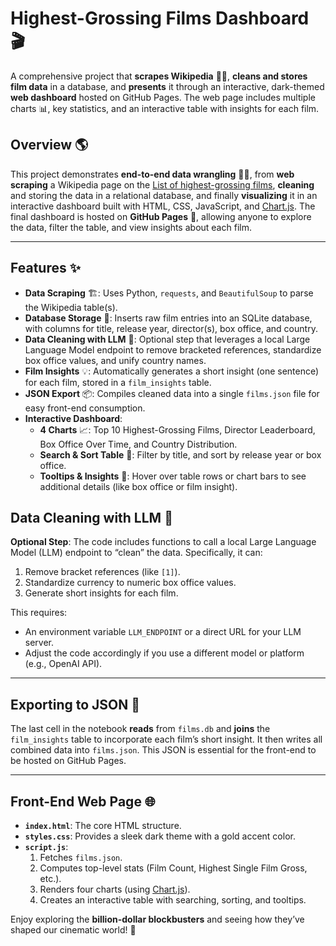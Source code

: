 # Highest-Grossing Films Dashboard 🎬

A comprehensive project that **scrapes Wikipedia** 🕵️‍♂️, **cleans and stores film data** in a database, and **presents** it through an interactive, dark-themed **web dashboard** hosted on GitHub Pages. The web page includes multiple charts 📊, key statistics, and an interactive table with insights for each film.

## Overview 🌎

This project demonstrates **end-to-end data wrangling** 👩‍💻, from **web scraping** a Wikipedia page on the [List of highest-grossing films](https://en.wikipedia.org/wiki/List_of_highest-grossing_films), **cleaning** and storing the data in a relational database, and finally **visualizing** it in an interactive dashboard built with HTML, CSS, JavaScript, and [Chart.js](https://www.chartjs.org/). The final dashboard is hosted on **GitHub Pages** 🚀, allowing anyone to explore the data, filter the table, and view insights about each film.

---

## Features ✨

- **Data Scraping** 🏗️: Uses Python, `requests`, and `BeautifulSoup` to parse the Wikipedia table(s).  
- **Database Storage** 💾: Inserts raw film entries into an SQLite database, with columns for title, release year, director(s), box office, and country.  
- **Data Cleaning with LLM** 🧠: Optional step that leverages a local Large Language Model endpoint to remove bracketed references, standardize box office values, and unify country names.  
- **Film Insights** 💡: Automatically generates a short insight (one sentence) for each film, stored in a `film_insights` table.  
- **JSON Export** 📦: Compiles cleaned data into a single `films.json` file for easy front-end consumption.  
- **Interactive Dashboard**:
  - **4 Charts** 📈: Top 10 Highest-Grossing Films, Director Leaderboard, Box Office Over Time, and Country Distribution.  
  - **Search & Sort Table** 🔎: Filter by title, and sort by release year or box office.  
  - **Tooltips & Insights** 💬: Hover over table rows or chart bars to see additional details (like box office or film insight).

## Data Cleaning with LLM 🤖

**Optional Step**: The code includes functions to call a local Large Language Model (LLM) endpoint to “clean” the data. Specifically, it can:

1. Remove bracket references (like `[1]`).
2. Standardize currency to numeric box office values.
3. Generate short insights for each film.

This requires:
- An environment variable `LLM_ENDPOINT` or a direct URL for your LLM server.
- Adjust the code accordingly if you use a different model or platform (e.g., OpenAI API).

---

## Exporting to JSON 📂

The last cell in the notebook **reads** from `films.db` and **joins** the `film_insights` table to incorporate each film’s short insight. It then writes all combined data into `films.json`. This JSON is essential for the front-end to be hosted on GitHub Pages.

---

## Front-End Web Page 🌐

- **`index.html`**: The core HTML structure.  
- **`styles.css`**: Provides a sleek dark theme with a gold accent color.  
- **`script.js`**: 
  1. Fetches `films.json`.  
  2. Computes top-level stats (Film Count, Highest Single Film Gross, etc.).  
  3. Renders four charts (using [Chart.js](https://www.chartjs.org/)).  
  4. Creates an interactive table with searching, sorting, and tooltips.

Enjoy exploring the **billion-dollar blockbusters** and seeing how they’ve shaped our cinematic world! 🌟  
